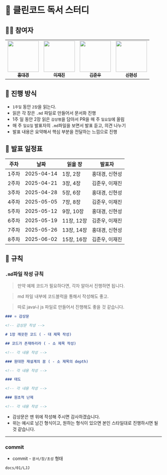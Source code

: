 # 📘 클린코드 독서 스터디

## 🙇‍♂️ 참여자

 <table>
    <tr>
      <td align="center"><a href="https://github.com/dg1418"><img src="https://github.com/dg1418.png" width="100px;" height="100px"; alt=""/><br /><sub><b>홍대경</b></sub></a><br />
      <td align="center"><a href="https://github.com/zzzRYT"><img src="https://github.com/zzzRYT.png" width="100px;" height="100px;" alt=""/><br /><sub><b>이재진</b></sub></a>
      <td align="center"><a href="https://github.com/cyoure"><img src="https://github.com/cyoure.png" width="100px;" height="100px;" alt=""/><br /><sub><b>김준우</b></sub></a>
      <td align="center"><a href="https://github.com/bluetree7878"><img src="https://github.com/bluetree7878.png" width="100px;" height="100px;" alt=""/><br /><sub><b>신현성</b></sub></a>
    </tr>
  </table>

## 🚩 진행 방식

- `1주일` 동안 `2장`을 읽는다.
- 읽은 각 장은 `.md` 파일로 만들어서 문서화 진행
- 1주 일 동안 2장 읽은 `감상평`을 담아서 PR을 매 주 `일요일`에 올림
- 매 주 `일요일` 발표자의 `.md`파일을 보면서 발표 듣고, 의견 나누기
- 발표 내용은 요약해서 핵심 부분을 전달하는 느낌으로 진행

## 📅 발표 일정표

| 주차  | 날짜                    | 읽을 장    | 발표자         |
| ----- | ----------------------- | ---------- | -------------- |
| 1주차 | 2025-04-14 | 1장, 2장   | 홍대경, 신현성 |
| 2주차 | 2025-04-21  | 3장, 4장   | 김준우, 이재진 |
| 3주차 | 2025-04-28 | 5장, 6장   | 홍대경, 신현성 |
| 4주차 | 2025-05-05  | 7장, 8장   | 김준우, 이재진 |
| 5주차 | 2025-05-12 | 9장, 10장  | 홍대경, 신현성 |
| 6주차 | 2025-05-19  | 11장, 12장 | 김준우, 이재진 |
| 7주차 | 2025-05-26  | 13장, 14장 | 홍대경, 신현성 |
| 8주차 | 2025-06-02  | 15장, 16장 | 김준우, 이재진 |

## 📌 규칙

### `.md`파일 작성 규칙

> 만약 예제 코드가 필요하다면, 각자 알아서 진행하면 됩니다.

> md 파일 내부에 코드블럭을 통해서 작성해도 좋고.

> 따로 java나 js 파일로 만들어서 진행해도 좋을 것 같습니다.

```md
### ⭐ 감상문

<!-- 감상문 작성 -->

# 1장 깨끗한 코드 ( - 대 제목 작성)

## 코드가 존재하리라 ( - 소 제목 작성)

<!-- 각 내용 작성 -->

### 원대한 재설계의 꿈 ( - 소 제목의 depth)

<!-- 각 내용 작성 -->

### 태도

<!-- 각 내용 작성 -->

### 원초적 난제

<!-- 각 내용 작성 -->
```

- 감상문은 맨 위에 작성해 주시면 감사하겠습니다.
- 위는 예시로 남긴 형식이고, 원하는 형식이 있으면 본인 스타일대로 진행하시면 될 것 같습니다.

---

### commit

- commit - `문서/장/초성` 형태

```
docs/01/LJJ
```
